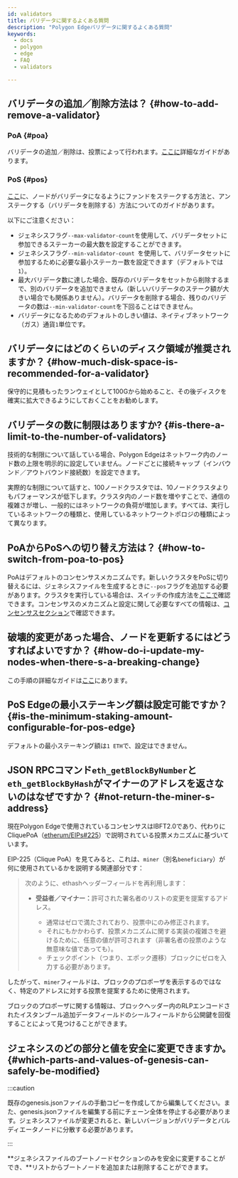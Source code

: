 ```yaml
---
id: validators
title: バリデータに関するよくある質問
description: "Polygon Edgeバリデータに関するよくある質問"
keywords:
  - docs
  - polygon
  - edge
  - FAQ
  - validators

---
```


## バリデータの追加／削除方法は？ {#how-to-add-remove-a-validator}

### PoA {#poa}
バリデータの追加／削除は、投票によって行われます。[ここに](/docs/edge/consensus/poa)詳細なガイドがあります。

### PoS {#pos}
[ここ](/docs/edge/consensus/pos-stake-unstake)に、ノードがバリデータになるようにファンドをステークする方法と、アンステークする（バリデータを削除する）方法についてのガイドがあります。

以下にご注意ください：
- ジェネシスフラグ`--max-validator-count`を使用して、バリデータセットに参加できるステーカーの最大数を設定することができます。
- ジェネシスフラグ`--min-validator-count `を使用して、バリデータセットに参加するために必要な最小ステーカー数を設定できます（デフォルトでは`1`）。
- 最大バリデータ数に達した場合、既存のバリデータをセットから削除するまで、別のバリデータを追加できません（新しいバリデータのステーク額が大きい場合でも関係ありません）。バリデータを削除する場合、残りのバリデータの数は`--min-validator-count`を下回ることはできません。
- バリデータになるためのデフォルトのしきい値は、ネイティブネットワーク（ガス）通貨`1`単位です。



## バリデータにはどのくらいのディスク領域が推奨されますか？ {#how-much-disk-space-is-recommended-for-a-validator}

保守的に見積もったランウェイとして100Gから始めること、その後ディスクを確実に拡大できるようにしておくことをお勧めします。


## バリデータの数に制限はありますか? {#is-there-a-limit-to-the-number-of-validators}

技術的な制限について話している場合、Polygon Edgeはネットワーク内のノード数の上限を明示的に設定していません。ノードごとに接続キャップ（インバウンド／アウトバウンド接続数）を設定できます。

実際的な制限について話すと、100ノードクラスタでは、10ノードクラスタよりもパフォーマンスが低下します。クラスタ内のノード数を増やすことで、通信の複雑さが増し、一般的にはネットワークの負荷が増加します。すべては、実行しているネットワークの種類と、使用しているネットワークトポロジの種類によって異なります。

## PoAからPoSへの切り替え方法は？ {#how-to-switch-from-poa-to-pos}

PoAはデフォルトのコンセンサスメカニズムです。新しいクラスタをPoSに切り替えるには、ジェネシスファイルを生成するときに`--pos`フラグを追加する必要があります。クラスタを実行している場合は、スイッチの作成方法を[ここで](/docs/edge/consensus/migration-to-pos)確認できます。コンセンサスのメカニズムと設定に関して必要なすべての情報は、[コンセンサスセクション](/docs/edge/consensus/poa)で確認できます。

## 破壊的変更があった場合、ノードを更新するにはどうすればよいですか？ {#how-do-i-update-my-nodes-when-there-s-a-breaking-change}

この手順の詳細なガイドは[ここ](/docs/edge/validator-hosting#update)にあります。

## PoS Edgeの最小ステーキング額は設定可能ですか？ {#is-the-minimum-staking-amount-configurable-for-pos-edge}

デフォルトの最小ステーキング額は`1 ETH`で、設定はできません。

## JSON RPCコマンド`eth_getBlockByNumber`と`eth_getBlockByHash`がマイナーのアドレスを返さないのはなぜですか？ {#not-return-the-miner-s-address}

現在Polygon Edgeで使用されているコンセンサスはIBFT2.0であり、代わりにCliquePoA（[etherum/EIPs#225](https://github.com/ethereum/EIPs/issues/225)）で説明されている投票メカニズムに基づいています。

EIP-225（Clique PoA）を見てみると、これは、`miner`（別名`beneficiary`）が何に使用されているかを説明する関連部分です：

<blockquote>
次のように、ethashヘッダーフィールドを再利用します：
<ul>
<li><b>受益者／マイナー：</b>許可された署名者のリストの変更を提案するアドレス。</li>
<ul>
<li>通常はゼロで満たされており、投票中にのみ修正されます。</li>
<li>それにもかかわらず、投票メカニズムに関する実装の複雑さを避けるために、任意の値が許可されます（非署名者の投票のような無意味な値であっても）。</li>
<li>チェックポイント（つまり、エポック遷移）ブロックにゼロを入力する必要があります。</li>
</ul>

</ul>

</blockquote>

したがって、`miner`フィールドは、ブロックのプロポーザを表示するのではなく、特定のアドレスに対する投票を提案するために使用されます。

ブロックのプロポーザに関する情報は、ブロックヘッダー内のRLPエンコードされたイスタンブール追加データフィールドのシールフィールドから公開鍵を回復することによって見つけることができます。

## ジェネシスのどの部分と値を安全に変更できますか。 {#which-parts-and-values-of-genesis-can-safely-be-modified}

:::caution

既存のgenesis.jsonファイルの手動コピーを作成してから編集してください。また、genesis.jsonファイルを編集する前にチェーン全体を停止する必要があります。ジェネシスファイルが変更されると、新しいバージョンがバリデータとバルディエータノードに分散する必要があります。

:::

**ジェネシスファイルのブートノードセクションのみを安全に変更することができ、**リストからブートノードを追加または削除することができます。